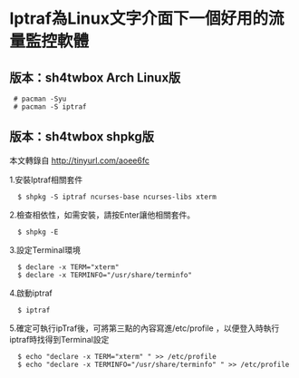 # Iptraf為Linux文字介面下一個好用的流量監控軟體 #

## 版本：sh4twbox Arch Linux版 ##
```
 # pacman -Syu
 # pacman -S iptraf
```

## 版本：sh4twbox shpkg版 ##
本文轉錄自 http://tinyurl.com/aoee6fc

1.安裝Iptraf相關套件
```
  $ shpkg -S iptraf ncurses-base ncurses-libs xterm
```

2.檢查相依性，如需安裝，請按Enter讓他相關套件。
```
  $ shpkg -E
```

3.設定Terminal環境
```
  $ declare -x TERM="xterm"
  $ declare -x TERMINFO="/usr/share/terminfo"
```
4.啟動iptraf
```
  $ iptraf
```

5.確定可執行ipTraf後，可將第三點的內容寫進/etc/profile ，以便登入時執行iptraf時找得到Terminal設定
```
  $ echo "declare -x TERM="xterm" " >> /etc/profile
  $ echo "declare -x TERMINFO="/usr/share/terminfo" " >> /etc/profile
```